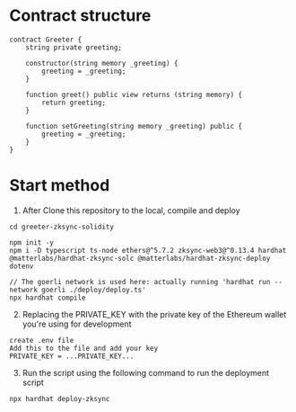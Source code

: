 # Contract structure

```
contract Greeter {
    string private greeting;

    constructor(string memory _greeting) {
        greeting = _greeting;
    }

    function greet() public view returns (string memory) {
        return greeting;
    }

    function setGreeting(string memory _greeting) public {
        greeting = _greeting;
    }
}
```
# Start method

1. After Clone this repository to the local, compile and deploy
```
cd greeter-zksync-solidity
```
```
npm init -y
npm i -D typescript ts-node ethers@^5.7.2 zksync-web3@^0.13.4 hardhat @matterlabs/hardhat-zksync-solc @matterlabs/hardhat-zksync-deploy dotenv
```
```
// The goerli network is used here: actually running 'hardhat run --network goerli ./deploy/deploy.ts'
npx hardhat compile
```

2. Replacing the PRIVATE_KEY with the private key of the Ethereum wallet you're using for development
```
create .env file
Add this to the file and add your key
PRIVATE_KEY = ...PRIVATE_KEY...
```

3. Run the script using the following command to run the deployment script
```
npx hardhat deploy-zksync
```
